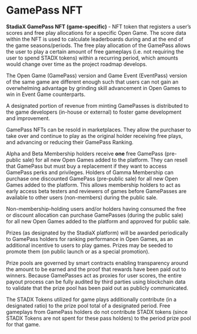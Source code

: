 # GamePass NFT

**StadiaX GamePass NFT (game-specific)** - NFT token that registers a user’s scores and free play allocations for a specific Open Game. The score data within the NFT is used to calculate leaderboards during and at the end of the game seasons/periods. The free play allocation of the GamePass allows the user to play a certain amount of free gameplays (i.e. not requiring the user to spend STADX tokens) within a recurring period, which amounts would change over time as the project roadmap develops.

The Open Game (GamePass) version and Game Event (EventPass) version of the same game are different enough such that users can not gain an overwhelming advantage by grinding skill advancement in Open Games to win in Event Game counterparts.

A designated portion of revenue from minting GamePasses is distributed to the game developers (in-house or external) to foster game development and improvement.

GamePass NFTs can be resold in marketplaces. They allow the purchaser to take over and continue to play as the original holder receiving free plays, and advancing or reducing their GamePass Ranking.

Alpha and Beta Membership holders receive **one** free GamePass (pre-public sale) for all new Open Games added to the platform. They can resell that GamePass but must buy a replacement if they want to access GamePass perks and privileges. Holders of Gamma Membership can purchase one discounted GamePass (pre-public sale) for all new Open Games added to the platform. This allows membership holders to act as early access beta testers and reviewers of games before GamePasses are available to other users (non-members) during the public sale.

Non-membership-holding users and/or holders having consumed the free or discount allocation can purchase GamePasses (during the public sale) for all new Open Games added to the platform and approved for public sale.

Prizes (as designated by the StadiaX platform) will be awarded periodically to GamePass holders for ranking performance in Open Games, as an additional incentive to users to play games. Prizes may be seeded to promote them (on public launch or as a special promotion).

Prize pools are governed by smart contracts enabling transparency around the amount to be earned and the proof that rewards have been paid out to winners. Because GamePasses act as proxies for user scores, the entire payout process can be fully audited by third parties using blockchain data to validate that the prize pool has been paid out as publicly communicated.

The STADX Tokens utilized for game plays additionally contribute (in a designated ratio) to the prize pool total of a designated period. Free gameplays from GamePass holders do not contribute STADX tokens (since STADX Tokens are not spent for these pass holders) to the period prize pool for that game.
